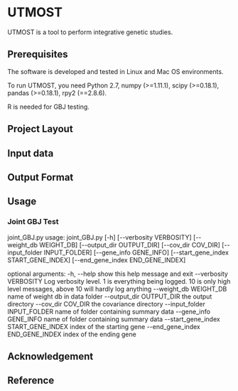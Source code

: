 # UTMOST

UTMOST is a tool to perform integrative genetic studies. 

## Prerequisites

The software is developed and tested in Linux and Mac OS environments. 

To run UTMOST, you need Python 2.7, numpy (>=1.11.1), scipy (>=0.18.1), pandas (>=0.18.1), rpy2 (==2.8.6).

R is needed for GBJ testing.

## Project Layout

## Input data

## Output Format

## Usage

### Joint GBJ Test
joint_GBJ.py
usage: joint_GBJ.py [-h] [--verbosity VERBOSITY] [--weight_db WEIGHT_DB]
                    [--output_dir OUTPUT_DIR] [--cov_dir COV_DIR]
                    [--input_folder INPUT_FOLDER] [--gene_info GENE_INFO]
                    [--start_gene_index START_GENE_INDEX]
                    [--end_gene_index END_GENE_INDEX]

optional arguments:
  -h, --help            show this help message and exit
  --verbosity VERBOSITY
                        Log verbosity level. 1 is everything being logged. 10
                        is only high level messages, above 10 will hardly log
                        anything
  --weight_db WEIGHT_DB
                        name of weight db in data folder
  --output_dir OUTPUT_DIR
                        the output directory
  --cov_dir COV_DIR     the covariance directory
  --input_folder INPUT_FOLDER
                        name of folder containing summary data
  --gene_info GENE_INFO
                        name of folder containing summary data
  --start_gene_index START_GENE_INDEX
                        index of the starting gene
  --end_gene_index END_GENE_INDEX
                        index of the ending gene

## Acknowledgement

## Reference
